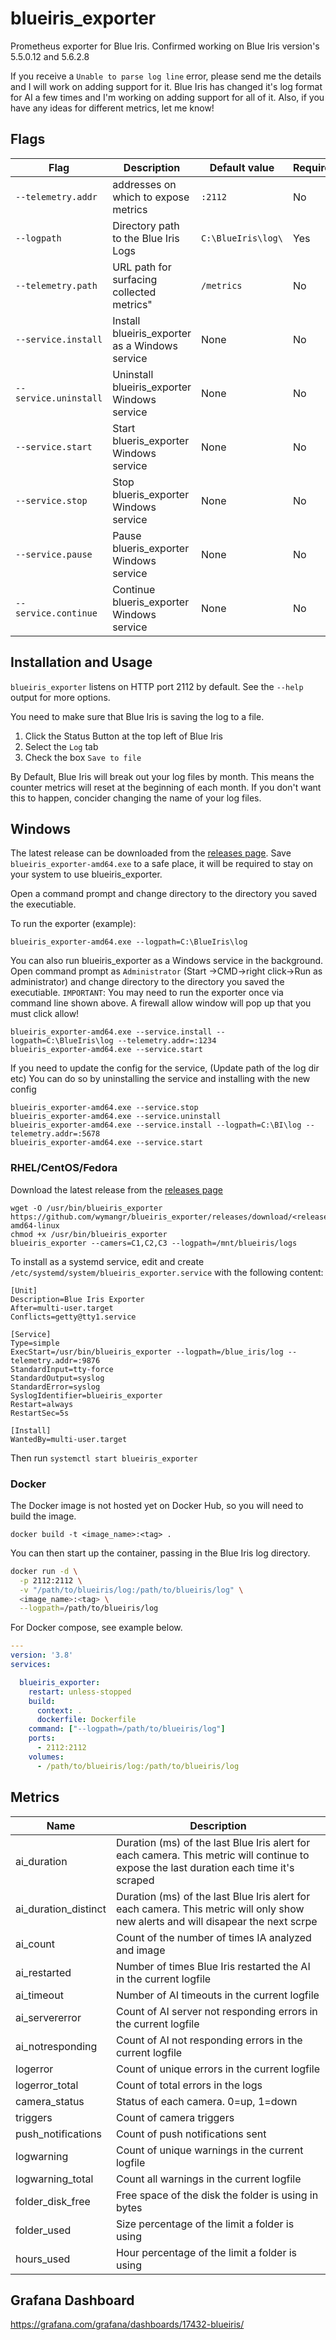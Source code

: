 # blueiris_exporter
Prometheus exporter for Blue Iris.
Confirmed working on Blue Iris version's 5.5.0.12 and 5.6.2.8

If you receive a `Unable to parse log line` error, please send me the details and I will work on adding support for it. Blue Iris has changed it's log format for AI a few times and I'm working on adding support for all of it. Also, if you have any ideas for different metrics, let me know! 

## Flags

Flag     | Description | Default value | Required
-|-|-|-
`--telemetry.addr` | addresses on which to expose metrics | `:2112` | No
`--logpath` | Directory path to the Blue Iris Logs | `C:\BlueIris\log\` | Yes
`--telemetry.path` | URL path for surfacing collected metrics" | `/metrics` | No
`--service.install` | Install blueiris_exporter as a Windows service | None | No
`--service.uninstall` | Uninstall blueiris_exporter Windows service | None | No
`--service.start` | Start blueris_exporter Windows service | None | No
`--service.stop` | Stop blueris_exporter Windows service | None | No
`--service.pause` | Pause blueris_exporter Windows service | None | No
`--service.continue` | Continue blueris_exporter Windows service | None | No

## Installation and Usage
`blueiris_exporter` listens on HTTP port 2112 by default. See the `--help` output for more options.

You need to make sure that Blue Iris is saving the log to a file. 
1. Click the Status Button at the top left of Blue Iris
2. Select the `Log` tab
3. Check the box `Save to file`

By Default, Blue Iris will break out your log files by month. This means the counter metrics will reset at the beginning of each month. If you don't want this to happen, concider changing the name of your log files. 


## Windows

The latest release can be downloaded from the [releases page](https://github.com/wymangr/blueiris_exporter/releases). Save `blueiris_exporter-amd64.exe` to a safe place, it will be required to stay on your system to use blueiris_exporter.

Open a command prompt and change directory to the directory you saved the executiable.

To run the exporter (example):
```
blueiris_exporter-amd64.exe --logpath=C:\BlueIris\log
```

You can also run blueiris_exporter as a Windows service in the background.
Open command prompt as `Administrator` (Start ->CMD->right click->Run as administrator) and change directory to the directory you saved the executiable.
`IMPORTANT`: You may need to run the exporter once via command line shown above. A firewall allow window will pop up that you must click allow!
```
blueiris_exporter-amd64.exe --service.install --logpath=C:\BlueIris\log --telemetry.addr=:1234
blueiris_exporter-amd64.exe --service.start
```

If you need to update the config for the service, (Update path of the log dir etc) You can do so by uninstalling the service and installing with the new config

```
blueiris_exporter-amd64.exe --service.stop
blueiris_exporter-amd64.exe --service.uninstall
blueiris_exporter-amd64.exe --service.install --logpath=C:\BI\log --telemetry.addr=:5678
blueiris_exporter-amd64.exe --service.start
```

### RHEL/CentOS/Fedora

Download the latest release from the [releases page](https://github.com/wymangr/blueiris_exporter/releases)

```
wget -O /usr/bin/blueiris_exporter https://github.com/wymangr/blueiris_exporter/releases/download/<release>/blueiris_exporter-amd64-linux
chmod +x /usr/bin/blueiris_exporter
blueiris_exporter --camers=C1,C2,C3 --logpath=/mnt/blueiris/logs
```

To install as a systemd service, edit and create `/etc/systemd/system/blueiris_exporter.service` with the following content:
```
[Unit]
Description=Blue Iris Exporter
After=multi-user.target
Conflicts=getty@tty1.service

[Service]
Type=simple
ExecStart=/usr/bin/blueiris_exporter --logpath=/blue_iris/log --telemetry.addr=:9876
StandardInput=tty-force
StandardOutput=syslog
StandardError=syslog
SyslogIdentifier=blueiris_exporter
Restart=always
RestartSec=5s

[Install]
WantedBy=multi-user.target
```

Then run `systemctl start blueiris_exporter`

### Docker

The Docker image is not hosted yet on Docker Hub, so you will need to build the image.

```
docker build -t <image_name>:<tag> .
```
You can then start up the container, passing in the Blue Iris log directory.
```bash
docker run -d \
  -p 2112:2112 \
  -v "/path/to/blueiris/log:/path/to/blueiris/log" \
  <image_name>:<tag> \
  --logpath=/path/to/blueiris/log
```

For Docker compose, see example below.

```yaml
---
version: '3.8'
services:

  blueiris_exporter:
    restart: unless-stopped
    build:
      context: .
      dockerfile: Dockerfile
    command: ["--logpath=/path/to/blueiris/log"]
    ports:
      - 2112:2112
    volumes:
      - /path/to/blueiris/log:/path/to/blueiris/log

```

## Metrics

Name     | Description |
---------|-------------|
ai_duration | Duration (ms) of the last Blue Iris alert for each camera. This metric will continue to expose the last duration each time it's scraped
ai_duration_distinct | Duration (ms) of the last Blue Iris alert for each camera. This metric will only show new alerts and will disapear the next scrpe
ai_count | Count of the number of times IA analyzed and image
ai_restarted | Number of times Blue Iris restarted the AI in the current logfile
ai_timeout | Number of AI timeouts in the current logfile
ai_servererror | Count of AI server not responding errors in the current logfile
ai_notresponding | Count of AI not responding errors in the current logfile
logerror | Count of unique errors in the current logfile
logerror_total | Count of total errors in the logs
camera_status | Status of each camera. 0=up, 1=down
triggers | Count of camera triggers
push_notifications | Count of push notifications sent
logwarning | Count of unique warnings in the current logfile
logwarning_total | Count all warnings in the current logfile
folder_disk_free | Free space of the disk the folder is using in bytes
folder_used | Size percentage of the limit a folder is using
hours_used | Hour percentage of the limit a folder is using


## Grafana Dashboard
https://grafana.com/grafana/dashboards/17432-blueiris/
